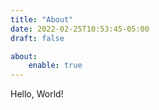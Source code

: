 ```yaml
---
title: "About"
date: 2022-02-25T10:53:45-05:00
draft: false

about:
    enable: true
---
```

Hello, World!
